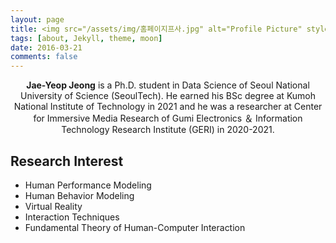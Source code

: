 ```yaml
---
layout: page
title: <img src="/assets/img/홈페이지프사.jpg" alt="Profile Picture" style="width: 200px; height: 300px; border-radius: 50%; vertical-align: middle; margin-right: 10px;"> Jae-Yeop Jeong
tags: [about, Jekyll, theme, moon]
date: 2016-03-21
comments: false
---
```


<center><b>Jae-Yeop Jeong</b> is a Ph.D. student in Data Science of Seoul National University of Science (SeoulTech). He earned his BSc degree at Kumoh National Institute of Technology in 2021 and he was a researcher at Center for Immersive Media Research of Gumi Electronics ＆ Information Technology Research Institute (GERI) in 2020-2021. </center>

## Research Interest
* Human Performance Modeling
* Human Behavior Modeling
* Virtual Reality
* Interaction Techniques
* Fundamental Theory of Human-Computer Interaction
